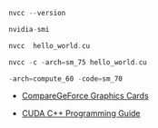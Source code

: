 ```c
nvcc --version

nvidia-smi

nvcc  hello_world.cu

nvcc -c -arch=sm_75 hello_world.cu

-arch=compute_60 -code=sm_70


```


- [CompareGeForce Graphics Cards](https://www.nvidia.com/en-eu/geforce/graphics-cards/compare/?section=compare-20)

- [CUDA C++ Programming Guide](https://docs.nvidia.com/cuda/cuda-c-programming-guide/index.html#compute-capability)

